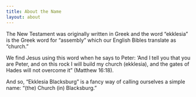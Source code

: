 ```yaml
---
title: About the Name
layout: about
---
```


The New Testament was originally written in Greek and the word “ekklesia” is the Greek word  for “assembly” which our English Bibles translate as “church.”

We find Jesus using this word when he says to Peter:  ‘And I tell you that you are Peter, and on this rock I will build my church (ekklesia), and the gates of Hades will not overcome it” (Matthew 16:18).

And so, “Ekklesia Blacksburg” is a fancy way of calling ourselves a simple name:  “(the) Church (in) Blacksburg.”
